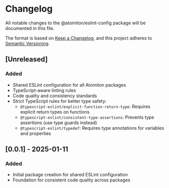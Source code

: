# Changelog

All notable changes to the @atomiton/eslint-config package will be documented in
this file.

The format is based on [Keep a Changelog](https://keepachangelog.com/en/1.0.0/),
and this project adheres to
[Semantic Versioning](https://semver.org/spec/v2.0.0.html).

## [Unreleased]

### Added

- Shared ESLint configuration for all Atomiton packages
- TypeScript-aware linting rules
- Code quality and consistency standards
- Strict TypeScript rules for better type safety:
  - `@typescript-eslint/explicit-function-return-type`: Requires explicit return
    types on functions
  - `@typescript-eslint/consistent-type-assertions`: Prevents type assertions
    (use type guards instead)
  - `@typescript-eslint/typedef`: Requires type annotations for variables and
    properties

## [0.0.1] - 2025-01-11

### Added

- Initial package creation for shared ESLint configuration
- Foundation for consistent code quality across packages
